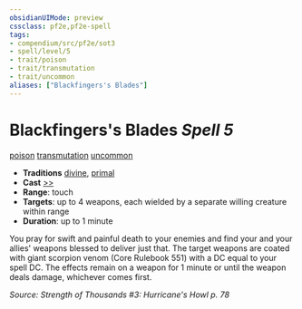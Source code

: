 ```yaml
---
obsidianUIMode: preview
cssclass: pf2e,pf2e-spell
tags:
- compendium/src/pf2e/sot3
- spell/level/5
- trait/poison
- trait/transmutation
- trait/uncommon
aliases: ["Blackfingers's Blades"]
---
```

# Blackfingers's Blades *Spell 5*   
[poison](Reference/Rules/Traits/poison.md "Poison Effect Trait")  [transmutation](transmutation.md "Transmutation School Trait")  [uncommon](uncommon.md "Uncommon Rarity Trait")  

- **Traditions** [divine](divine.md "Divine Tradition Trait"), [primal](primal.md "Primal Tradition Trait")
- **Cast** [>>](chapter-9-playing-the-game.md#Actions "Two-Action") 
- **Range**: touch
- **Targets**: up to 4 weapons, each wielded by a separate willing creature within range
- **Duration**: up to 1 minute

You pray for swift and painful death to your enemies and find your and your allies' weapons blessed to deliver just that. The target weapons are coated with giant scorpion venom (Core Rulebook 551) with a DC equal to your spell DC. The effects remain on a weapon for 1 minute or until the weapon deals damage, whichever comes first.

*Source: Strength of Thousands #3: Hurricane's Howl p. 78*